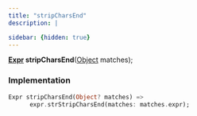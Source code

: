 ```yaml
---
title: "stripCharsEnd"
description: |

sidebar: {hidden: true}
---
```

<span class="dart-code"><strong>[Expr] stripCharsEnd</strong>(<span class="nobr">[Object] matches</span>);</span>


### Implementation
```dart
Expr stripCharsEnd(Object? matches) =>
      expr.strStripCharsEnd(matches: matches.expr);
```

[Expr]: /reference/classes/expr/
[Object]: https://api.flutter.dev/flutter/dart-core/Object-class.html